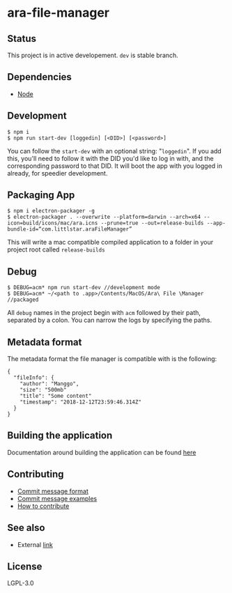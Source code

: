 # ara-file-manager

## Status
This project is in active developement. `dev` is stable branch.

## Dependencies
- [Node](https://nodejs.org/en/download/)

## Development
```
$ npm i
$ npm run start-dev [loggedin] [<DID>] [<password>]
```
You can follow the `start-dev` with an optional string: "`loggedin`". If you add this, you'll need to follow it with the DID you'd like to log in with, and the corresponding password to that DID. It will boot the app with you logged in already, for speedier development.

## Packaging App
```
$ npm i electron-packager -g
$ electron-packager . --overwrite --platform=darwin --arch=x64 --icon=build/icons/mac/ara.icns --prune=true --out=release-builds --app-bundle-id=“com.littlstar.araFileManager”
```

This will write a mac compatible compiled application to a folder in your project root called `release-builds`

## Debug
```
$ DEBUG=acm* npm run start-dev //development mode
$ DEBUG=acm* ~/<path to .app>/Contents/MacOS/Ara\ File \Manager //packaged
```
All `debug` names in the project begin with `acm` followed by their path, separated by a colon. You can narrow the logs by specifying the paths.

## Metadata format
The metadata format the file manager is compatible with is the following:
```
{
  "fileInfo": {
    "author": "Manggo",
    "size": "500mb"
    "title": "Some content"
    "timestamp": "2018-12-12T23:59:46.314Z"
  }
}
```

## Building the application
Documentation around building the application can be found [here](https://github.com/littlstar/ara-file-manager/blob/master/.github/BUILD.md)

## Contributing
- [Commit message format](https://github.com/littlstar/ara-file-manager/blob/master/.github/COMMIT_FORMAT.md)
- [Commit message examples](https://github.com/littlstar/ara-file-manager/blob/master/.github/COMMIT_FORMAT_EXAMPLES.md)
- [How to contribute](https://github.com/littlstar/ara-file-manager/blob/master/.github/CONTRIBUTING.md)

## See also
- External [link](https://goo.gl/67cqTC)

## License
LGPL-3.0
